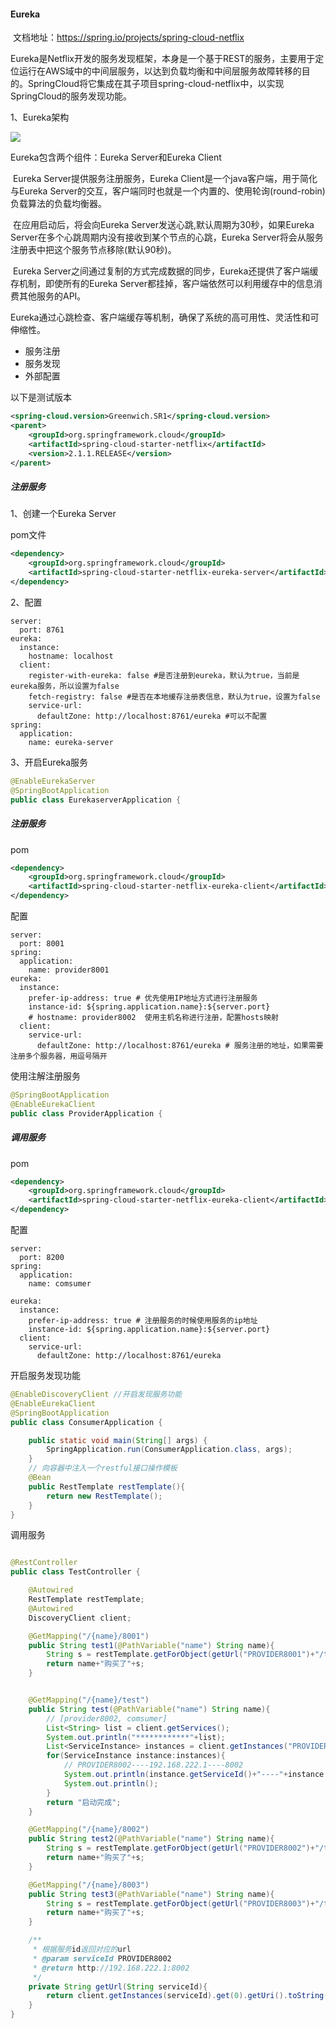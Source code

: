 #### Eureka

​	文档地址：https://spring.io/projects/spring-cloud-netflix

​	Eureka是Netflix开发的服务发现框架，本身是一个基于REST的服务，主要用于定位运行在AWS域中的中间层服务，以达到负载均衡和中间层服务故障转移的目的。SpringCloud将它集成在其子项目spring-cloud-netflix中，以实现SpringCloud的服务发现功能。

1、Eureka架构

![](/images/eureka.png)

Eureka包含两个组件：Eureka Server和Eureka Client 

​	Eureka Server提供服务注册服务，Eureka Client是一个java客户端，用于简化与Eureka Server的交互，客户端同时也就是一个内置的、使用轮询(round-robin)负载算法的负载均衡器。

​	在应用启动后，将会向Eureka Server发送心跳,默认周期为30秒，如果Eureka Server在多个心跳周期内没有接收到某个节点的心跳，Eureka Server将会从服务注册表中把这个服务节点移除(默认90秒)。

​	Eureka Server之间通过复制的方式完成数据的同步，Eureka还提供了客户端缓存机制，即使所有的Eureka Server都挂掉，客户端依然可以利用缓存中的信息消费其他服务的API。

​	Eureka通过心跳检查、客户端缓存等机制，确保了系统的高可用性、灵活性和可伸缩性。

+ 服务注册
+ 服务发现
+ 外部配置

以下是测试版本

```xml
<spring-cloud.version>Greenwich.SR1</spring-cloud.version>
<parent>
    <groupId>org.springframework.cloud</groupId>
    <artifactId>spring-cloud-starter-netflix</artifactId>
    <version>2.1.1.RELEASE</version>
</parent>
```

##### 注册服务

1、创建一个Eureka Server

pom文件

```xml
<dependency>
    <groupId>org.springframework.cloud</groupId>
    <artifactId>spring-cloud-starter-netflix-eureka-server</artifactId>
</dependency>
```

2、配置

```properties
server:
  port: 8761
eureka:
  instance:
    hostname: localhost
  client:
    register-with-eureka: false #是否注册到eureka，默认为true，当前是eureka服务，所以设置为false
    fetch-registry: false #是否在本地缓存注册表信息，默认为true，设置为false
    service-url:
      defaultZone: http://localhost:8761/eureka #可以不配置
spring:
  application:
    name: eureka-server
```

3、开启Eureka服务

```java
@EnableEurekaServer
@SpringBootApplication
public class EurekaserverApplication {
```

##### 注册服务

pom

```xml
<dependency>
    <groupId>org.springframework.cloud</groupId>
    <artifactId>spring-cloud-starter-netflix-eureka-client</artifactId>
</dependency>
```

配置

```properties
server:
  port: 8001
spring:
  application:
    name: provider8001
eureka:
  instance:
    prefer-ip-address: true # 优先使用IP地址方式进行注册服务
    instance-id: ${spring.application.name}:${server.port}
    # hostname: provider8002  使用主机名称进行注册，配置hosts映射
  client:
    service-url:
      defaultZone: http://localhost:8761/eureka # 服务注册的地址，如果需要注册多个服务器，用逗号隔开
```

使用注解注册服务

```java
@SpringBootApplication
@EnableEurekaClient
public class ProviderApplication {
```

##### 调用服务

pom

```xml
<dependency>
    <groupId>org.springframework.cloud</groupId>
    <artifactId>spring-cloud-starter-netflix-eureka-client</artifactId>
</dependency>
```

配置

```properties
server:
  port: 8200
spring:
  application:
    name: comsumer

eureka:
  instance:
    prefer-ip-address: true # 注册服务的时候使用服务的ip地址
    instance-id: ${spring.application.name}:${server.port}
  client:
    service-url:
      defaultZone: http://localhost:8761/eureka
```

开启服务发现功能

```java
@EnableDiscoveryClient //开启发现服务功能
@EnableEurekaClient
@SpringBootApplication
public class ConsumerApplication {

    public static void main(String[] args) {
        SpringApplication.run(ConsumerApplication.class, args);
    }
	// 向容器中注入一个restful接口操作模板
    @Bean
    public RestTemplate restTemplate(){
        return new RestTemplate();
    }
}
```

调用服务

```java

@RestController
public class TestController {

    @Autowired
    RestTemplate restTemplate;
    @Autowired
    DiscoveryClient client;

    @GetMapping("/{name}/8001")
    public String test1(@PathVariable("name") String name){
        String s = restTemplate.getForObject(getUrl("PROVIDER8001")+"/ticket", String.class);
        return name+"购买了"+s;
    }


    @GetMapping("/{name}/test")
    public String test(@PathVariable("name") String name){
        // [provider8002, comsumer]
        List<String> list = client.getServices();
        System.out.println("************"+list);
        List<ServiceInstance> instances = client.getInstances("PROVIDER8002");
        for(ServiceInstance instance:instances){
            // PROVIDER8002----192.168.222.1----8002
            System.out.println(instance.getServiceId()+"----"+instance.getHost()+"----"+instance.getPort()+"----"+instance.getUri());
            System.out.println();
        }
        return "启动完成";
    }

    @GetMapping("/{name}/8002")
    public String test2(@PathVariable("name") String name){
        String s = restTemplate.getForObject(getUrl("PROVIDER8002")+"/ticket", String.class);
        return name+"购买了"+s;
    }

    @GetMapping("/{name}/8003")
    public String test3(@PathVariable("name") String name){
        String s = restTemplate.getForObject(getUrl("PROVIDER8003")+"/ticket", String.class);
        return name+"购买了"+s;
    }

    /**
     * 根据服务id返回对应的url
     * @param serviceId PROVIDER8002
     * @return http://192.168.222.1:8002
     */
    private String getUrl(String serviceId){
        return client.getInstances(serviceId).get(0).getUri().toString();
    }
}
```















